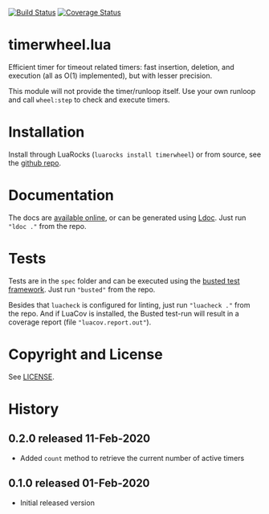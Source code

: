 [![Build Status](https://travis-ci.com/Tieske/timerwheel.lua.svg?branch=master)](https://travis-ci.com/Tieske/timerwheel.lua)
[![Coverage Status](https://coveralls.io/repos/github/Tieske/timerwheel.lua/badge.svg?branch=master)](https://coveralls.io/github/Tieske/timerwheel.lua?branch=master)


timerwheel.lua
==============

Efficient timer for timeout related timers: fast insertion, deletion, and
execution (all as O(1) implemented), but with lesser precision.

This module will not provide the timer/runloop itself. Use your own runloop
and call `wheel:step` to check and execute timers.


Installation
============

Install through LuaRocks (`luarocks install timerwheel`) or from source, see the
[github repo](https://github.com/Tieske/timerwheel.lua).

Documentation
=============

The docs are [available online](https://tieske.github.io/timerwheel.lua/), or can
be generated using [Ldoc](http://stevedonovan.github.io/ldoc/). Just run
`"ldoc ."` from the repo.


Tests
=====

Tests are in the `spec` folder and can be executed using the
[busted test framework](http://olivine-labs.github.io/busted/). Just run
`"busted"` from the repo.

Besides that `luacheck` is configured for linting, just run `"luacheck ."` from
the repo. And if LuaCov is installed, the Busted test-run will result in a
coverage report (file `"luacov.report.out"`).


Copyright and License
=====================

See [LICENSE](https://github.com/Tieske/timerwheel.lua/blob/master/LICENSE).

History
=======

## 0.2.0 released 11-Feb-2020

  - Added `count` method to retrieve the current number of active timers

## 0.1.0 released 01-Feb-2020

  - Initial released version
